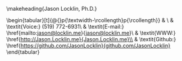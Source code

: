 \makeheading{Jason Locklin, Ph.D.}

\begin{tabular}[t]{@{}p{\textwidth-\rcollength}p{\rcollength}}
			& \\
         		& \textit{Voice:} (519) 772-6931\\
          		& \textit{E-mail:} \href{mailto:jason@locklin.me}{jason@locklin.me}\\
    			& \textit{WWW:}
\href{http://Jason.Locklin.me}{Jason.Locklin.me}\\
& \textit{Github:} \href{https://github.com/JasonLocklin}{github.com/JasonLocklin} 
\end{tabular}


